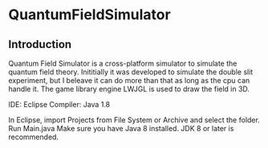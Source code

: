 # QuantumFieldSimulator

## Introduction
Quantum Field Simulator is a cross-platform simulator to simulate the quantum field theory. Inititially it was developed to simulate the double slit experiment, but I beleave it can do more than that as long as the cpu can handle it. The game library engine LWJGL is used to draw the field in 3D.

IDE: Eclipse
Compiler: Java 1.8

In Eclipse, import Projects from File System or Archive and select the folder.
Run Main.java
Make sure you have Java 8 installed. JDK 8 or later is recommended.

